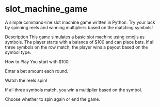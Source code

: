 # slot_machine_game

A simple command-line slot machine game written in Python. Try your luck by spinning reels and winning multipliers based on the matching symbols!

Description
This game simulates a basic slot machine using emojis as symbols. The player starts with a balance of $100 and can place bets. If all three symbols on the row match, the player wins a payout based on the symbol type.

How to Play
You start with $100.

Enter a bet amount each round.

Watch the reels spin!

If all three symbols match, you win a multiplier based on the symbol.

Choose whether to spin again or end the game.
